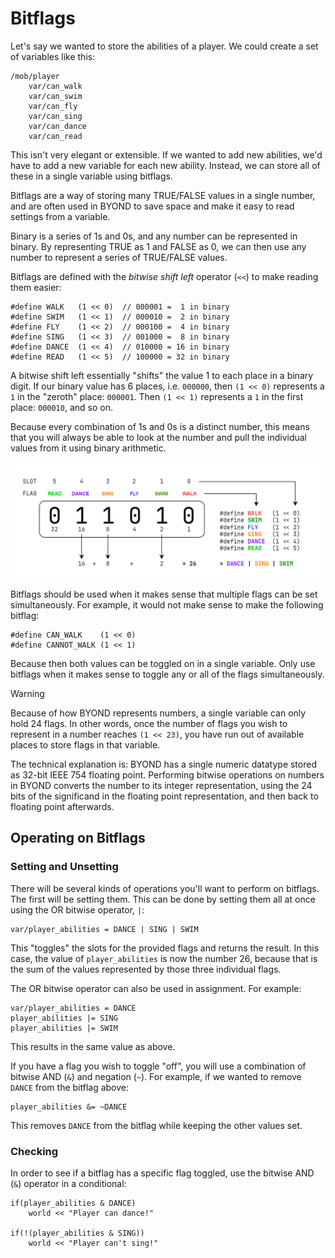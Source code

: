 # Bitflags

Let's say we wanted to store the abilities of a player. We could create a set of
variables like this:

```dm
/mob/player
	var/can_walk
	var/can_swim
	var/can_fly
	var/can_sing
	var/can_dance
	var/can_read
```

This isn't very elegant or extensible. If we wanted to add new abilities, we'd
have to add a new variable for each new ability. Instead, we can store all of
these in a single variable using bitflags.

Bitflags are a way of storing many TRUE/FALSE values in a single number, and are
often used in BYOND to save space and make it easy to read settings from a
variable.

Binary is a series of 1s and 0s, and any number can be represented in binary. By
representing TRUE as 1 and FALSE as 0, we can then use any number to represent a
series of TRUE/FALSE values.

Bitflags are defined with the *bitwise shift left* operator (`<<`) to make
reading them easier:

```dm
#define WALK   (1 << 0)  // 000001 =  1 in binary
#define SWIM   (1 << 1)  // 000010 =  2 in binary
#define FLY    (1 << 2)  // 000100 =  4 in binary
#define SING   (1 << 3)  // 001000 =  8 in binary
#define DANCE  (1 << 4)  // 010000 = 16 in binary
#define READ   (1 << 5)  // 100000 = 32 in binary
```

A bitwise shift left essentially "shifts" the value 1 to each place in a binary
digit. If our binary value has 6 places, i.e. `000000`, then `(1 << 0)`
represents a `1` in the "zeroth" place: `000001`. Then `(1 << 1)` represents a
`1` in the first place: `000010`, and so on.

Because every combination of 1s and 0s is a distinct number, this means that you
will always be able to look at the number and pull the individual values from it
using binary arithmetic.

![](./images/bitflags.png)

Bitflags should be used when it makes sense that multiple flags can be set
simultaneously. For example, it would not make sense to make the following
bitflag:

```dm
#define CAN_WALK    (1 << 0)
#define CANNOT_WALK (1 << 1)
```

Because then both values can be toggled on in a single variable. Only use
bitflags when it makes sense to toggle any or all of the flags simultaneously.

> [!WARNING]
>
> Because of how BYOND represents numbers, a single variable can only hold 24 flags.
> In other words, once the number of flags you wish to represent in a number reaches
> `(1 << 23)`, you have run out of available places to store flags in that variable.
>
> The technical explanation is: BYOND has a single numeric datatype stored as
> 32-bit IEEE 754 floating point. Performing bitwise operations on numbers in
> BYOND converts the number to its integer representation, using the 24 bits of
> the significand in the floating point representation, and then back to
> floating point afterwards.

## Operating on Bitflags

### Setting and Unsetting

There will be several kinds of operations you'll want to perform on bitflags.
The first will be setting them. This can be done by setting them all at once
using the OR bitwise operator, `|`:

```dm
var/player_abilities = DANCE | SING | SWIM
```

This "toggles" the slots for the provided flags and returns the result. In this
case, the value of `player_abilities` is now the number 26, because that is the
sum of the values represented by those three individual flags.

The OR bitwise operator can also be used in assignment. For example:

```dm
var/player_abilities = DANCE
player_abilities |= SING
player_abilities |= SWIM
```

This results in the same value as above.

If you have a flag you wish to toggle "off", you will use a combination of
bitwise AND (`&`) and negation (`~`). For example, if we wanted to remove
`DANCE` from the bitflag above:

```dm
player_abilities &= ~DANCE
```

This removes `DANCE` from the bitflag while keeping the other values set.

### Checking

In order to see if a bitflag has a specific flag toggled, use the bitwise AND
(`&`) operator in a conditional:

```dm
if(player_abilities & DANCE)
	world << "Player can dance!"

if(!(player_abilities & SING))
	world << "Player can't sing!"
```
